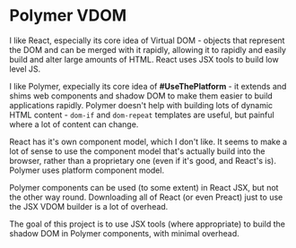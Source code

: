 # Polymer VDOM

I like React, especially its core idea of Virtual DOM - objects that represent the DOM and can be merged with it rapidly, allowing it to rapidly and easily build and alter large amounts of HTML. React uses JSX tools to build low level JS.

I like Polymer, expecially its core idea of **#UseThePlatform** - it extends and shims web components and shadow DOM to make them easier to build applications rapidly. Polymer doesn't help with building lots of dynamic HTML content - `dom-if` and `dom-repeat` templates are useful, but painful where a lot of content can change.

React has it's own component model, which I don't like. It seems to make a lot of sense to use the component model that's actually build into the browser, rather than a proprietary one (even if it's good, and React's is). Polymer uses platform component model.

Polymer components can be used (to some extent) in React JSX, but not the other way round. Downloading all of React (or even Preact) just to use the JSX VDOM builder is a lot of overhead. 

The goal of this project is to use JSX tools (where appropriate) to build the shadow DOM in Polymer components, with minimal overhead.
